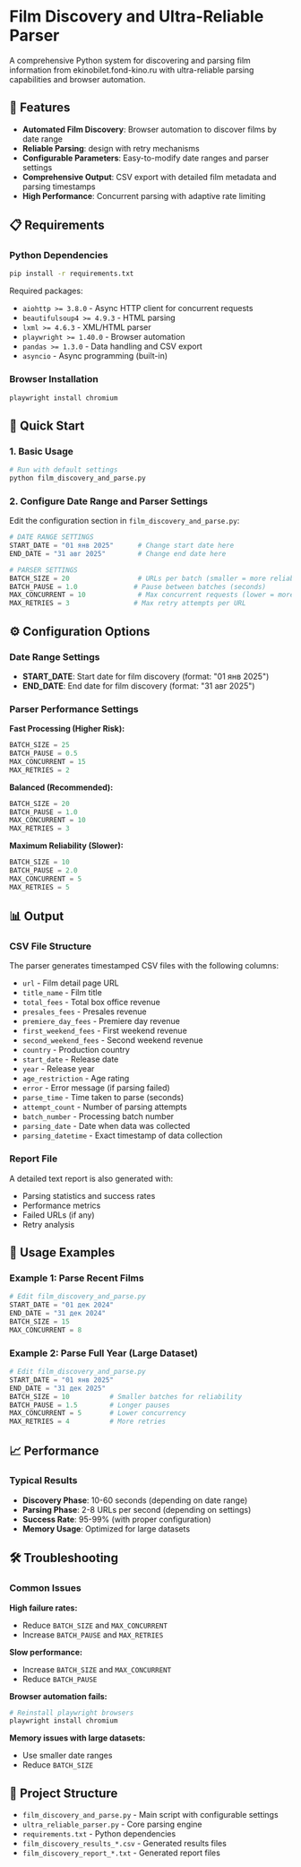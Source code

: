 # Film Discovery and Ultra-Reliable Parser

A comprehensive Python system for discovering and parsing film information from ekinobilet.fond-kino.ru with ultra-reliable parsing capabilities and browser automation.

## 🎯 Features

- **Automated Film Discovery**: Browser automation to discover films by date range
- **Reliable Parsing**: design with retry mechanisms
- **Configurable Parameters**: Easy-to-modify date ranges and parser settings
- **Comprehensive Output**: CSV export with detailed film metadata and parsing timestamps
- **High Performance**: Concurrent parsing with adaptive rate limiting

## 📋 Requirements

### Python Dependencies
```bash
pip install -r requirements.txt
```

Required packages:
- `aiohttp >= 3.8.0` - Async HTTP client for concurrent requests
- `beautifulsoup4 >= 4.9.3` - HTML parsing
- `lxml >= 4.6.3` - XML/HTML parser
- `playwright >= 1.40.0` - Browser automation
- `pandas >= 1.3.0` - Data handling and CSV export
- `asyncio` - Async programming (built-in)

### Browser Installation
```bash
playwright install chromium
```

## 🚀 Quick Start

### 1. Basic Usage
```bash
# Run with default settings
python film_discovery_and_parse.py
```

### 2. Configure Date Range and Parser Settings

Edit the configuration section in `film_discovery_and_parse.py`:

```python
# DATE RANGE SETTINGS
START_DATE = "01 янв 2025"      # Change start date here
END_DATE = "31 авг 2025"        # Change end date here

# PARSER SETTINGS
BATCH_SIZE = 20                 # URLs per batch (smaller = more reliable)
BATCH_PAUSE = 1.0              # Pause between batches (seconds)
MAX_CONCURRENT = 10             # Max concurrent requests (lower = more reliable)
MAX_RETRIES = 3                # Max retry attempts per URL
```

## ⚙️ Configuration Options

### Date Range Settings
- **START_DATE**: Start date for film discovery (format: "01 янв 2025")
- **END_DATE**: End date for film discovery (format: "31 авг 2025")

### Parser Performance Settings

**Fast Processing (Higher Risk):**
```python
BATCH_SIZE = 25
BATCH_PAUSE = 0.5
MAX_CONCURRENT = 15
MAX_RETRIES = 2
```

**Balanced (Recommended):**
```python
BATCH_SIZE = 20
BATCH_PAUSE = 1.0
MAX_CONCURRENT = 10
MAX_RETRIES = 3
```

**Maximum Reliability (Slower):**
```python
BATCH_SIZE = 10
BATCH_PAUSE = 2.0
MAX_CONCURRENT = 5
MAX_RETRIES = 5
```

## 📊 Output

### CSV File Structure
The parser generates timestamped CSV files with the following columns:

- `url` - Film detail page URL
- `title_name` - Film title
- `total_fees` - Total box office revenue
- `presales_fees` - Presales revenue
- `premiere_day_fees` - Premiere day revenue
- `first_weekend_fees` - First weekend revenue
- `second_weekend_fees` - Second weekend revenue
- `country` - Production country
- `start_date` - Release date
- `year` - Release year
- `age_restriction` - Age rating
- `error` - Error message (if parsing failed)
- `parse_time` - Time taken to parse (seconds)
- `attempt_count` - Number of parsing attempts
- `batch_number` - Processing batch number
- `parsing_date` - Date when data was collected
- `parsing_datetime` - Exact timestamp of data collection

### Report File
A detailed text report is also generated with:
- Parsing statistics and success rates
- Performance metrics
- Failed URLs (if any)
- Retry analysis

## 🔧 Usage Examples

### Example 1: Parse Recent Films
```python
# Edit film_discovery_and_parse.py
START_DATE = "01 дек 2024"
END_DATE = "31 дек 2024"
BATCH_SIZE = 15
MAX_CONCURRENT = 8
```

### Example 2: Parse Full Year (Large Dataset)
```python
# Edit film_discovery_and_parse.py
START_DATE = "01 янв 2025"
END_DATE = "31 дек 2025"
BATCH_SIZE = 10          # Smaller batches for reliability
BATCH_PAUSE = 1.5        # Longer pauses
MAX_CONCURRENT = 5       # Lower concurrency
MAX_RETRIES = 4          # More retries
```

## 📈 Performance

### Typical Results
- **Discovery Phase**: 10-60 seconds (depending on date range)
- **Parsing Phase**: 2-8 URLs per second (depending on settings)
- **Success Rate**: 95-99% (with proper configuration)
- **Memory Usage**: Optimized for large datasets

## 🛠️ Troubleshooting

### Common Issues

**High failure rates:**
- Reduce `BATCH_SIZE` and `MAX_CONCURRENT`
- Increase `BATCH_PAUSE` and `MAX_RETRIES`

**Slow performance:**
- Increase `BATCH_SIZE` and `MAX_CONCURRENT`
- Reduce `BATCH_PAUSE`

**Browser automation fails:**
```bash
# Reinstall playwright browsers
playwright install chromium
```

**Memory issues with large datasets:**
- Use smaller date ranges
- Reduce `BATCH_SIZE`

## 📁 Project Structure

- `film_discovery_and_parse.py` - Main script with configurable settings
- `ultra_reliable_parser.py` - Core parsing engine
- `requirements.txt` - Python dependencies
- `film_discovery_results_*.csv` - Generated results files
- `film_discovery_report_*.txt` - Generated report files

